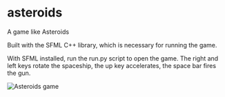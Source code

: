# asteroids
A game like Asteroids

Built with the SFML C++ library, which is necessary for running the game.

With SFML installed, run the run.py script to open the game.
The right and left keys rotate the spaceship, the up key accelerates, the space bar fires the gun.

![Asteroids game](https://ibb.co/Jqwkkrd)
